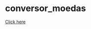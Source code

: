 # conversor_moedas

<a href="https://gabriellnascimento.github.io/conversor_moedas/" target="_blank">Click here</a>

